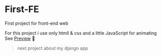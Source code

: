 # First-FE
First project for front-end web

For this project i use only htmll & css and a little JavaScript for animating
See [Preview](https://mahdi-mghs.github.io/First-FE/main.html) 🧋

> next project about my django app
